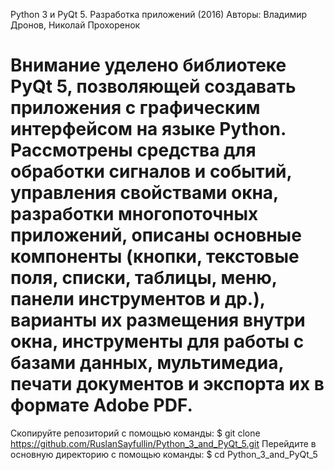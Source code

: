 Python 3 и PyQt 5. Разработка приложений (2016)
Авторы: Владимир Дронов, Николай Прохоренок

Внимание уделено библиотеке PyQt 5, позволяющей создавать приложения с графическим интерфейсом на языке Python. 
Рассмотрены средства для обработки сигналов и событий, управления свойствами окна, разработки многопоточных приложений, 
описаны основные компоненты (кнопки, текстовые поля, списки, таблицы, меню, панели инструментов и др.), 
варианты их размещения внутри окна, инструменты для работы с базами данных, мультимедиа,
печати документов и экспорта их в формате Adobe PDF. 
========================================================================================================================

Скопируйте репозиторий с помощью команды:
$ git clone https://github.com/RuslanSayfullin/Python_3_and_PyQt_5.git
Перейдите в основную директорию с помощью команды: 
$ cd Python_3_and_PyQt_5
